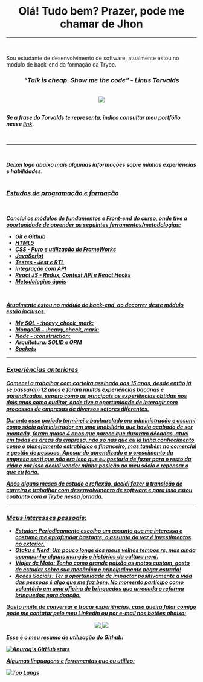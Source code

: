 <H1 align="center">Olá! Tudo bem? Prazer, pode me chamar de Jhon</H1>

<hr>
<br>

<p>Sou estudante de desenvolvimento de software, atualmente estou no módulo de back-end da formação da Trybe.</p>

<H3 align="center"><i><b>"Talk is cheap. Show me the code"<b> - Linus Torvalds<i></H3>

<br>
  
<div align="center">
  <img src="https://media1.tenor.com/images/66797354caa854f537971565accb0ef4/tenor.gif?itemid=5257429" />
</div>  

<br>
  
<p>Se a frase do Torvalds te representa, indico consultar meu portfólio nesse <a href="https://jiarguello.github.io/projects.html">link</a>.</p>

<br>
<hr>
<br>
  
<p>Deixei logo abaixo mais algumas informações sobre minhas experiências e habilidades:

<br>
<br>

<H3><u>Estudos de programação e formação<u></H3>

<br>

<p>Conclui os módulos de fundamentos e Front-end do curso, onde tive a oportunidade de aprender as seguintes ferramentas/metodologias:</p>

<ul>
  <li>Git e Github</li>
  <li>HTML5</li>
  <li>CSS - Puro e utilização de FrameWorks</li>
  <li>JavaScript</li>
  <li>Testes - Jest e RTL</li>
  <li>Integração com API</li>
  <li>React JS - Redux, Context API e React Hooks</li>
  <li>Metodologias ágeis</li>
</ul>

<br>
  
<p>Atualmente estou no módulo de back-end, ao decorrer deste módulo estão inclusos:</p>

<ul>
  <li>My SQL - :heavy_check_mark:</li>
  <li>MongoDB - :heavy_check_mark:</li>
  <li>Node - :construction:</li>
  <li>Arquitetura: SOLID e ORM</li>
  <li>Sockets</li>
</ul>

<hr>

<h3>Experiências anteriores</h3>


<p>Comecei a trabalhar com carteira assinada aos 15 anos, desde então já se passaram 12 anos e foram muitas experiências bacanas e aprendizados, separo como as principais as experiências obtidas nos dois anos como auditor, onde tive a oportunidade de interagir com processos de empresas de diversos setores diferentes.</p>

<p>Durante esse período terminei o bacharelado em administração e assumi como sócio administrador em uma imobiliária que havia acabado de ser montada, foram quase 4 anos que parece que duraram décadas, atuei em todas as áreas da empresa, não só nas que eu já tinha conhecimento como o planejamento estratégico e financeiro, mas também no comercial e gestão de pessoas. Apesar do aprendizado e o crescimento da empresa senti que não era isso que eu gostaria de fazer para o resto da vida e por isso decidi vender minha posição ao meu sócio e repensar o que eu faria.</p>  

<p>Após alguns meses de estudo e reflexão, decidi fazer a transição de carreira e trabalhar com desenvolvimento de software e para isso estou contanto com a Trybe nessa jornada.</p>

<hr>
  
<h3>Meus interesses pessoais:</h3>

- <b>Estudar:</b> Periodicamente escolho um assunto que me interessa e costumo me aprofundar bastante, o assunto da vez é investimentos no exterior.
- <b>Otaku e Nerd:</b> Um pouco longe dos meus velhos tempos rs, mas ainda acompanho alguns mangás e histórias da cultura nerd.
- <b>Viajar de Moto:</b> Tenho como grande paixão as motos custom, gosto de estudar sobre sua mecânica e principalmente pegar estrada!
- <b>Ações Sociais:</b> Ter a oportunidade de impactar positivamente a vida das pessoas é algo que me faz bem. No momento participo como voluntário em uma oficina de brinquedos que arrecada e reforma brinquedos para doação.

Gosto muito de conversar e trocar experiências, caso queira falar comigo pode me contatar pelo meu Linkedin ou por e-mail nos botões abaixo:

<p align="center">
  <a href="https://www.linkedin.com/in/jhonatan-arguello/">
    <img href="https://www.linkedin.com/in/jhonatan-arguello/" src="https://img.shields.io/badge/LinkedIn-0077B5?style=for-the-badge&logo=linkedin&logoColor=white"/>
  </a>
  <a href="mailto:jhonatan.arguello@gmail.com?subject=Olá!">
    <img src="https://img.shields.io/badge/Gmail-D14836?style=for-the-badge&logo=gmail&logoColor=white" />
  </a>
</p>

<p>Esse é o meu resumo de utilização do Github:</p>

![Anurag's GitHub stats](https://github-readme-stats.vercel.app/api?username=jiarguello&show_icons=true&theme=gotham)

<p>Algumas linguagens e ferramentas que eu utilizo:</p>

[![Top Langs](https://github-readme-stats.vercel.app/api/top-langs/?username=jiarguello)](https://github.com/jiarguello/github-readme-stats)
